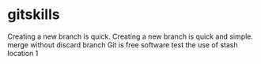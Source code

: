 # gitskills
Creating a new branch is quick.
Creating a new branch is quick and simple.
merge without discard branch
Git is free software
test the use of stash
location 1
